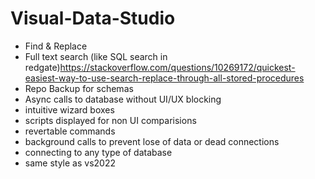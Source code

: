 # Visual-Data-Studio

- Find & Replace 
- Full text search (like SQL search in redgate)https://stackoverflow.com/questions/10269172/quickest-easiest-way-to-use-search-replace-through-all-stored-procedures
- Repo Backup for schemas
- Async calls to database without UI/UX blocking
- intuitive wizard boxes
- scripts displayed for non UI comparisions
- revertable commands
- background calls to prevent lose of data or dead connections
- connecting to any type of database
- same style as vs2022

